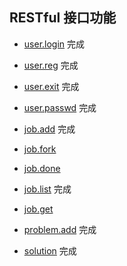 ## RESTful 接口功能
* [user.login](./docs/user.login.md) 完成
* [user.reg](./docs/user.reg.md) 完成
* [user.exit](./docs/user.exit.md) 完成
* [user.passwd](./docs/user.passwd.md) 完成

* [job.add](./docs/job.add.md) 完成
* [job.fork](./docs/job.fork.md)
* [job.done](./docs/job.done.md)
* [job.list](./docs/job.list.md) 完成
* [job.get](./docs/job.get.md)

* [problem.add](./docs/problem.add.md) 完成

* [solution](./docs/solution.add.md) 完成